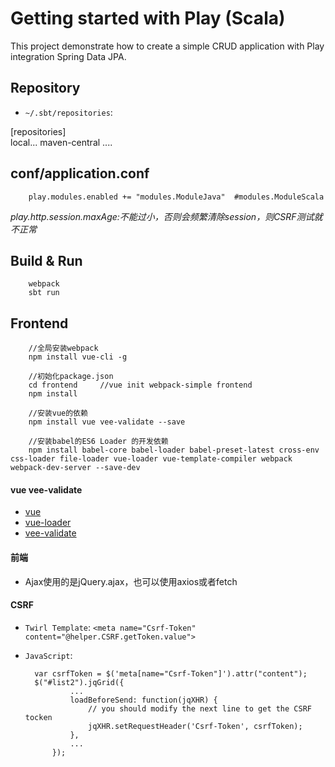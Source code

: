 # Getting started with Play (Scala)

This project demonstrate how to create a simple CRUD application with Play integration Spring Data JPA.

## Repository
+ `~/.sbt/repositories`:

[repositories]        
  local...
  maven-central
  ....

## conf/application.conf

        play.modules.enabled += "modules.ModuleJava"  #modules.ModuleScala


*play.http.session.maxAge:不能过小，否则会频繁清除session，则CSRF测试就不正常*        

## Build & Run

        webpack
        sbt run

## Frontend
                           
        //全局安装webpack
        npm install vue-cli -g
        
        //初始化package.json
        cd frontend     //vue init webpack-simple frontend
        npm install
        
        //安装vue的依赖
        npm install vue vee-validate --save
        
        //安装babel的ES6 Loader 的开发依赖
        npm install babel-core babel-loader babel-preset-latest cross-env css-loader file-loader vue-loader vue-template-compiler webpack webpack-dev-server --save-dev
                       
#### vue vee-validate
+ [vue](https://github.com/vuejs/vue)
+ [vue-loader](https://github.com/vuejs/vue-loader)
+ [vee-validate](https://github.com/logaretm/vee-validate)

#### 前端
+ Ajax使用的是jQuery.ajax，也可以使用axios或者fetch

#### CSRF
+ `Twirl Template`: `<meta name="Csrf-Token" content="@helper.CSRF.getToken.value">`

+ `JavaScript`:
    
        var csrfToken = $('meta[name="Csrf-Token"]').attr("content");
        $("#list2").jqGrid({
                ...
                loadBeforeSend: function(jqXHR) {
                    // you should modify the next line to get the CSRF tocken
                    jqXHR.setRequestHeader('Csrf-Token', csrfToken);
                },
                ...
            });               